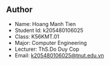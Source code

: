 <a name="Author"></a>
## Author


- Name: Hoang Manh Tien
- Student Id: k205480106025
- Class: K56KMT.01
- Major: Computer Engineering
- Lecturer: ThS.Do Duy Cop
- Email: k205480106025@tnut.edu.vn
